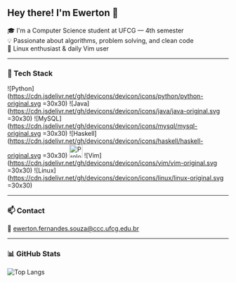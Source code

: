 ## Hey there! I'm Ewerton 👋

🎓 I'm a Computer Science student at UFCG — 4th semester  
💡 Passionate about algorithms, problem solving, and clean code  
🐧 Linux enthusiast & daily Vim user  

---

### 🚀 Tech Stack

![Python](https://cdn.jsdelivr.net/gh/devicons/devicon/icons/python/python-original.svg =30x30)
![Java](https://cdn.jsdelivr.net/gh/devicons/devicon/icons/java/java-original.svg =30x30)
![MySQL](https://cdn.jsdelivr.net/gh/devicons/devicon/icons/mysql/mysql-original.svg =30x30)
![Haskell](https://cdn.jsdelivr.net/gh/devicons/devicon/icons/haskell/haskell-original.svg =30x30)
<img src="https://upload.wikimedia.org/wikipedia/commons/thumb/8/87/SWI_Prolog_logo.png/600px-SWI_Prolog_logo.png" alt="Prolog" width="30"/>
![Vim](https://cdn.jsdelivr.net/gh/devicons/devicon/icons/vim/vim-original.svg =30x30)
![Linux](https://cdn.jsdelivr.net/gh/devicons/devicon/icons/linux/linux-original.svg =30x30)

---

### 📫 Contact

📧 ewerton.fernandes.souza@ccc.ufcg.edu.br

---

### 📊 GitHub Stats

![Top Langs](https://github-readme-stats.vercel.app/api/top-langs/?username=ewerrrton&layout=compact&theme=tokyonight)
